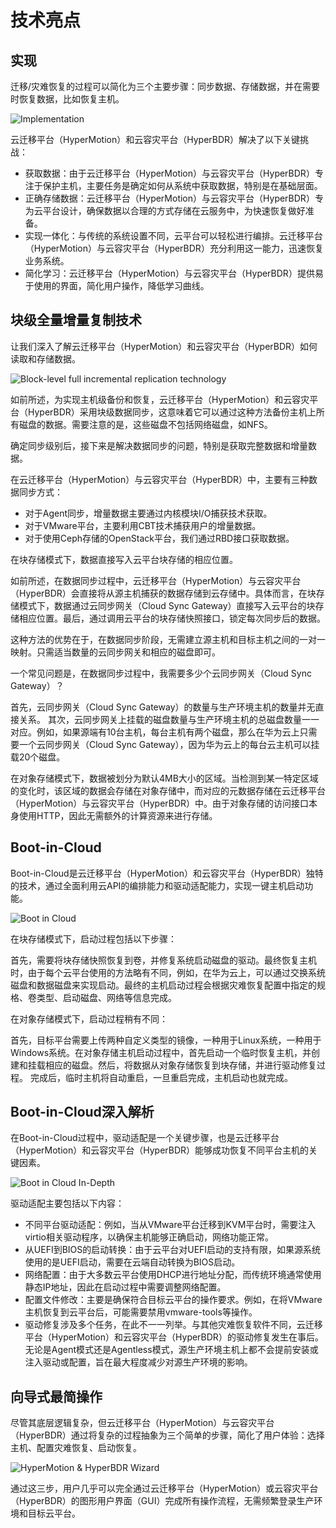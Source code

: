 # 技术亮点

## 实现

迁移/灾难恢复的过程可以简化为三个主要步骤：同步数据、存储数据，并在需要时恢复数据，比如恢复主机。

![Implementation](./images/technical-highlights-implementation.png)

云迁移平台（HyperMotion）和云容灾平台（HyperBDR）解决了以下关键挑战：

* 获取数据：由于云迁移平台（HyperMotion）与云容灾平台（HyperBDR）专注于保护主机，主要任务是确定如何从系统中获取数据，特别是在基础层面。
* 正确存储数据：云迁移平台（HyperMotion）与云容灾平台（HyperBDR）专为云平台设计，确保数据以合理的方式存储在云服务中，为快速恢复做好准备。
* 实现一体化：与传统的系统设置不同，云平台可以轻松进行编排。云迁移平台（HyperMotion）与云容灾平台（HyperBDR）充分利用这一能力，迅速恢复业务系统。
* 简化学习：云迁移平台（HyperMotion）与云容灾平台（HyperBDR）提供易于使用的界面，简化用户操作，降低学习曲线。

## 块级全量增量复制技术

让我们深入了解云迁移平台（HyperMotion）和云容灾平台（HyperBDR）如何读取和存储数据。

![Block-level full incremental replication technology](./images/technical-highlights-block-level-sync.png)

如前所述，为实现主机级备份和恢复，云迁移平台（HyperMotion）和云容灾平台（HyperBDR）采用块级数据同步，这意味着它可以通过这种方法备份主机上所有磁盘的数据。需要注意的是，这些磁盘不包括网络磁盘，如NFS。

确定同步级别后，接下来是解决数据同步的问题，特别是获取完整数据和增量数据。

在云迁移平台（HyperMotion）与云容灾平台（HyperBDR）中，主要有三种数据同步方式：

- 对于Agent同步，增量数据主要通过内核模块I/O捕获技术获取。
- 对于VMware平台，主要利用CBT技术捕获用户的增量数据。
- 对于使用Ceph存储的OpenStack平台，我们通过RBD接口获取数据。

在块存储模式下，数据直接写入云平台块存储的相应位置。

如前所述，在数据同步过程中，云迁移平台（HyperMotion）与云容灾平台（HyperBDR）会直接将从源主机捕获的数据存储到云存储中。具体而言，在块存储模式下，数据通过云同步网关（Cloud Sync Gateway）直接写入云平台的块存储相应位置。最后，通过调用云平台的块存储快照接口，锁定每次同步后的数据。

这种方法的优势在于，在数据同步阶段，无需建立源主机和目标主机之间的一对一映射。只需适当数量的云同步网关和相应的磁盘即可。

一个常见问题是，在数据同步过程中，我需要多少个云同步网关（Cloud Sync Gateway）？

首先，云同步网关（Cloud Sync Gateway）的数量与生产环境主机的数量并无直接关系。 其次，云同步网关上挂载的磁盘数量与生产环境主机的总磁盘数量一一对应。例如，如果源端有10台主机，每台主机有两个磁盘，那么在华为云上只需要一个云同步网关（Cloud Sync Gateway），因为华为云上的每台云主机可以挂载20个磁盘。

在对象存储模式下，数据被划分为默认4MB大小的区域。当检测到某一特定区域的变化时，该区域的数据会存储在对象存储中，而对应的元数据存储在云迁移平台（HyperMotion）与云容灾平台（HyperBDR）中。由于对象存储的访问接口本身使用HTTP，因此无需额外的计算资源来进行存储。

## Boot-in-Cloud

Boot-in-Cloud是云迁移平台（HyperMotion）和云容灾平台（HyperBDR）独特的技术，通过全面利用云API的编排能力和驱动适配能力，实现一键主机启动功能。

![Boot in Cloud](./images/technical-highlights-boot-in-cloud.png)

在块存储模式下，启动过程包括以下步骤：

首先，需要将块存储快照恢复到卷，并修复系统启动磁盘的驱动。最终恢复主机时，由于每个云平台使用的方法略有不同，例如，在华为云上，可以通过交换系统磁盘和数据磁盘来实现启动。最终的主机启动过程会根据灾难恢复配置中指定的规格、卷类型、启动磁盘、网络等信息完成。

在对象存储模式下，启动过程稍有不同：

首先，目标平台需要上传两种自定义类型的镜像，一种用于Linux系统，一种用于Windows系统。在对象存储主机启动过程中，首先启动一个临时恢复主机，并创建和挂载相应的磁盘。然后，将数据从对象存储恢复到块存储，并进行驱动修复过程。 完成后，临时主机将自动重启，一旦重启完成，主机启动也就完成。

## Boot-in-Cloud深入解析

在Boot-in-Cloud过程中，驱动适配是一个关键步骤，也是云迁移平台（HyperMotion）和云容灾平台（HyperBDR）能够成功恢复不同平台主机的关键因素。

![Boot in Cloud In-Depth](./images/technical-highlights-boot-in-cloud-in-depth.png)

驱动适配主要包括以下内容：

* 不同平台驱动适配：例如，当从VMware平台迁移到KVM平台时，需要注入virtio相关驱动程序，以确保主机能够正确启动，网络功能正常。
* 从UEFI到BIOS的启动转换：由于云平台对UEFI启动的支持有限，如果源系统使用的是UEFI启动，需要在云端自动转换为BIOS启动。
* 网络配置：由于大多数云平台使用DHCP进行地址分配，而传统环境通常使用静态IP地址，因此在启动过程中需要调整网络配置。
* 配置文件修改：主要是确保符合目标云平台的操作要求。例如，在将VMware主机恢复到云平台后，可能需要禁用vmware-tools等操作。
* 驱动修复涉及多个任务，在此不一一列举。与其他灾难恢复软件不同，云迁移平台（HyperMotion）和云容灾平台（HyperBDR）的驱动修复发生在事后。无论是Agent模式还是Agentless模式，源生产环境主机上都不会提前安装或注入驱动或配置，旨在最大程度减少对源生产环境的影响。

## 向导式最简操作

尽管其底层逻辑复杂，但云迁移平台（HyperMotion）与云容灾平台（HyperBDR）通过将复杂的过程抽象为三个简单的步骤，简化了用户体验：选择主机、配置灾难恢复、启动恢复。

![HyperMotion & HyperBDR Wizard](./images/technical-highlights-wizard-ui.png)

通过这三步，用户几乎可以完全通过云迁移平台（HyperMotion）或云容灾平台（HyperBDR）的图形用户界面（GUI）完成所有操作流程，无需频繁登录生产环境和目标云平台。
